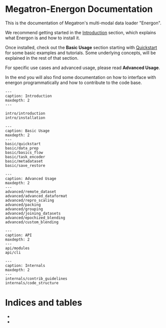 <!--- Copyright (c) 2025, NVIDIA CORPORATION.
SPDX-License-Identifier: BSD-3-Clause -->

# Megatron-Energon Documentation

This is the documentation of Megatron's multi-modal data loader "Energon".

We recommend getting started in the [Introduction](intro/introduction) section, which explains what Energon is and how to install it.

Once installed, check out the **Basic Usage** section starting with [Quickstart](basic/quickstart) for some basic examples and tutorials.
Some underlying concepts, will be explained in the rest of that section.

For specific use cases and advanced usage, please read **Advanced Usage**.

In the end you will also find some documentation on how to interface with energon programmatically and how to contribute to the code base.

```{toctree}
---
caption: Introduction
maxdepth: 2
---

intro/introduction
intro/installation
```


```{toctree}
---
caption: Basic Usage
maxdepth: 2
---
basic/quickstart
basic/data_prep
basic/basics_flow
basic/task_encoder
basic/metadataset
basic/save_restore
```


```{toctree}
---
caption: Advanced Usage
maxdepth: 2
---
advanced/remote_dataset
advanced/advanced_dataformat
advanced/repro_scaling
advanced/packing
advanced/grouping
advanced/joining_datasets
advanced/epochized_blending
advanced/custom_blending
```


```{toctree}
---
caption: API
maxdepth: 2
---
api/modules
api/cli
```


```{toctree}
---
caption: Internals
maxdepth: 2
---
internals/contrib_guidelines
internals/code_structure
```

# Indices and tables

- [](genindex)
- [](modindex)
